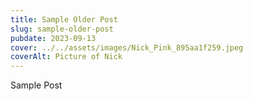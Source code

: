 ```yaml
---
title: Sample Older Post
slug: sample-older-post
pubdate: 2023-09-13
cover: ../../assets/images/Nick_Pink_895aa1f259.jpeg
coverAlt: Picture of Nick
---
```


Sample Post
